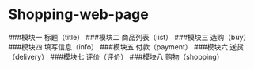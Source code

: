 # Shopping-web-page

###模块一 标题（title）
###模块二 商品列表（list）
###模块三 选购（buy）
###模块四 填写信息（info）
###模块五 付款（payment）
###模块六 送货（delivery）
###模块七 评价（评价）
###模块八 购物（shopping）
